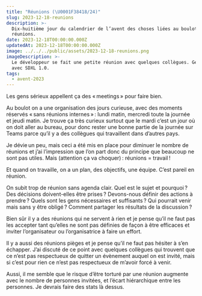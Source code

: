 ```yaml
---
title: "Réunions (\U0001F38418/24)"
slug: 2023-12-18-reunions
description: >-
  Dix-huitième jour du calendrier de l’avent des choses liées au boulot : les
  réunions.
date: 2023-12-18T00:00:00.000Z
updatedAt: 2023-12-18T00:00:00.000Z
image: ../../../public/assets/2023-12-18-reunions.png
imageDescription: >-
  Le développeur se fait une petite réunion avec quelques collègues. Générée
  avec SDXL 1.0.
tags:
  - avent-2023
---
```


Les gens sérieux appellent ça des « meetings » pour faire bien.

Au boulot on a une organisation des jours curieuse, avec des moments réservés « sans réunions internes » : lundi matin, mercredi toute la journée et jeudi matin. Je trouve ça très curieux surtout que le mardi c’est un jour où on doit aller au bureau, pour donc rester une bonne partie de la journée sur Teams parce qu’il y a des collègues qui travaillent dans d’autres pays.

Je dévie un peu, mais ceci a été mis en place pour diminuer le nombre de réunions et j’ai l’impression que l’on part donc du principe que beaucoup ne sont pas utiles. Mais (attention ça va choquer) : réunions = travail !

Et quand on travaille, on a un plan, des objectifs, une équipe. C’est pareil en réunion.

On subit trop de réunion sans agenda clair. Quel est le sujet et pourquoi ? Des décisions doivent-elles être prises ? Devons-nous définir des actions à prendre ? Quels sont les gens nécessaires et suffisants ? Qui pourrait venir mais sans y être obligé ? Comment partager les résultats de la discussion ?

Bien sûr il y a des réunions qui ne servent à rien et je pense qu’il ne faut pas les accepter tant qu’elles ne sont pas définies de façon à être efficaces et inviter l’organisateur ou l’organisatrice à faire un effort.

Il y a aussi des réunions pièges et je pense qu’il ne faut pas hésiter à s’en échapper. J’ai discuté de ce point avec quelques collègues qui trouvent que ce n’est pas respectueux de quitter un évènement auquel on est invité, mais si c’est pour rien ce n’est pas respectueux de m’avoir forcé à venir.

Aussi, il me semble que le risque d’être torturé par une réunion augmente avec le nombre de personnes invitées, et l’écart hiérarchique entre les personnes. Je devrais faire des stats là dessus.
